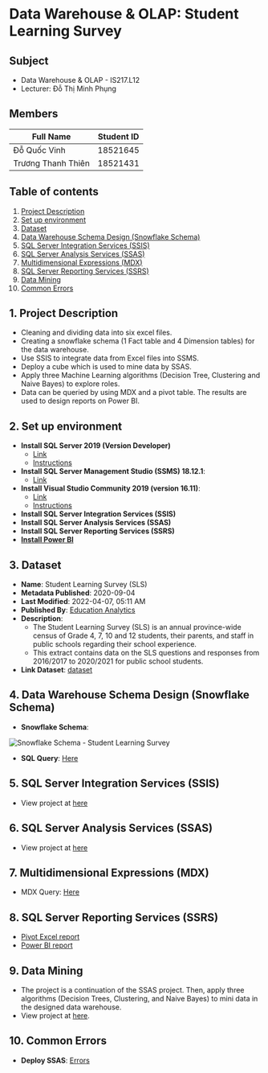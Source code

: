 # Data Warehouse & OLAP: Student Learning Survey
## Subject
- Data Warehouse & OLAP - IS217.L12
- Lecturer: Đỗ Thị Minh Phụng
## Members
| Full Name          | Student ID |
| -------------------|:----------:|
| Đỗ Quốc Vinh       | 18521645   |
| Trương Thanh Thiên | 18521431   |

## Table of contents
1. [Project Description](#1-project-description)
2. [Set up environment](#2-set-up-environment)
3. [Dataset](#3-dataset)
4. [Data Warehouse Schema Design (Snowflake Schema)](#4-data-warehouse-schema-design-snowflake-schema)
5. [SQL Server Integration Services (SSIS)](#5-sql-server-integration-services-ssis)
6. [SQL Server Analysis Services (SSAS)](#6-sql-server-analysis-services-ssas)
7. [Multidimensional Expressions (MDX)](#7-multidimensional-expressions-mdx)
8. [SQL Server Reporting Services (SSRS)](#8-sql-server-reporting-services-ssrs)
9. [Data Mining](#9-data-mining)
10. [Common Errors](#10-common-errors)

## 1. Project Description
- Cleaning and dividing data into six excel files.
- Creating a snowflake schema (1 Fact table and 4 Dimension tables) for the data warehouse.
- Use SSIS to integrate data from Excel files into SSMS.
- Deploy a cube which is used to mine data by SSAS.
- Apply three Machine Learning algorithms (Decision Tree, Clustering and Naive Bayes) to explore roles.
- Data can be queried by using MDX and a pivot table. The results are used to design reports on Power BI.

## 2. Set up environment
- __Install SQL Server 2019 (Version Developer)__
  - [Link](https://www.microsoft.com/en-us/sql-server/sql-server-downloads)
  - [Instructions]( https://www.c-sharpcorner.com/article/step-by-step-installation-of-microsoft-sql-server-on-windows-system)
- __Install SQL Server Management Studio (SSMS) 18.12.1__: 
  - [Link](https://docs.microsoft.com/vi-vn/sql/ssms/download-sql-server-management-studio-ssms?view=sql-server-ver16)
- __Install Visual Studio Community 2019 (version 16.11)__: 
  - [Link](https://my.visualstudio.com/Downloads?q=visual%20studio%202019&wt.mc_id=o~msft~vscom~older-downloads)
  - [Instructions](https://www.tektutorialshub.com/visual-studio/how-to-download-and-install-visual-studio-2019)
- __Install SQL Server Integration Services (SSIS)__
- __Install SQL Server Analysis Services (SSAS)__
- __Install SQL Server Reporting Services (SSRS)__
- __[Install Power BI](https://powerbi.microsoft.com/en-us/downloads)__
 
 
## 3. Dataset
- **Name**: Student Learning Survey (SLS)
- **Metadata Published**: 2020-09-04
- **Last Modified**: 2022-04-07, 05:11 AM
- **Published By**: [Education Analytics](https://catalogue.data.gov.bc.ca/organization/education-analytics)
- **Description**: 
  - The Student Learning Survey (SLS) is an annual province-wide census of Grade 4, 7, 10 and 12 students, their parents, and staff in public schools regarding their school experience.
  - This extract contains data on the SLS questions and responses from 2016/2017 to 2020/2021 for public school students.
- **Link Dataset**: [dataset](https://catalogue.data.gov.bc.ca/dataset/student-learning-survey-sls-)

## 4. Data Warehouse Schema Design (Snowflake Schema)
- **Snowflake Schema**:

![Snowflake Schema - Student Learning Survey](https://user-images.githubusercontent.com/66638129/188321692-7b9ae805-8943-4d5f-8571-cf005d8ca043.png)

- **SQL Query**: [Here](https://github.com/thientt1006/Data-Warehouse-Olap-Student-Learning-Survey/blob/main/Data%20Warehouse%20Schema%20Design%20(SQL%20Query)/SQLQuery_StudentLearningSurvey_DW.sql)

## 5. SQL Server Integration Services (SSIS)
- View project at [here](https://github.com/thientt1006/Data-Warehouse-Olap-Student-Learning-Survey/tree/main/SSIS_StudentLearningSurvey_DW)

## 6. SQL Server Analysis Services (SSAS)
- View project at [here](https://github.com/thientt1006/Data-Warehouse-Olap-Student-Learning-Survey/tree/main/SSAS_StudentLearningSurvey_DW)

## 7. Multidimensional Expressions (MDX)
- MDX Query: [Here](https://github.com/thientt1006/Data-Warehouse-Olap-Student-Learning-Survey/blob/main/MDX%20Query/MDXQuery.mdx)

## 8. SQL Server Reporting Services (SSRS)
- [Pivot Excel report](https://github.com/thientt1006/Data-Warehouse-Olap-Student-Learning-Survey/tree/main/Reports/Pivot%20Excel)
- [Power BI report](https://github.com/thientt1006/Data-Warehouse-Olap-Student-Learning-Survey/tree/main/Reports/Power%20BI)

## 9. Data Mining
- The project is a continuation of the SSAS project. Then, apply three algorithms (Decision Trees, Clustering, and Naive Bayes) to mini data in the designed data warehouse.
- View project at [here](https://github.com/thientt1006/Data-Warehouse-Olap-Student-Learning-Survey/tree/main/SSAS_StudentLearningSurvey_DW).

## 10. Common Errors
- __Deploy SSAS__: [Errors](https://drive.google.com/drive/folders/1T6yMiDGS2hNkETQnSxf6qMWOxwUtdfVy?usp=sharing)

